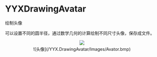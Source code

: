 # YYXDrawingAvatar
绘制头像

可以设置不同的圆半径，通过数学几何的计算绘制不同尺寸头像，保存成文件。

<div style="text-align: center;">
 <image src="/YYX.DrawingAvatar/Images/Avator.bmp"/>
</div>
<center>
![头像](/YYX.DrawingAvatar/Images/Avator.bmp)
</center>


